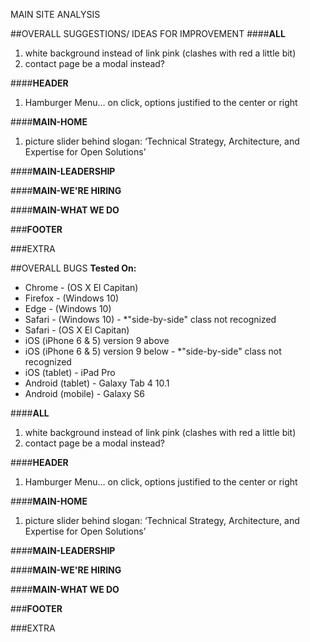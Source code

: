 MAIN SITE ANALYSIS


##OVERALL SUGGESTIONS/ IDEAS FOR IMPROVEMENT
####**ALL**
1. white background instead of link pink (clashes with red a little bit)
1. contact page be a modal instead?

####**HEADER**
1. Hamburger Menu… on click, options justified to the center or right

####**MAIN-HOME**
1. picture slider behind slogan: ‘Technical Strategy, Architecture, and Expertise for Open Solutions’

####**MAIN-LEADERSHIP**

####**MAIN-WE'RE HIRING**

####**MAIN-WHAT WE DO**

###**FOOTER**

###EXTRA


##OVERALL BUGS
**Tested On:**
* Chrome - (OS X El Capitan)
* Firefox - (Windows 10)
* Edge - (Windows 10)
* Safari - (Windows 10) - *"side-by-side" class not recognized
* Safari - (OS X El Capitan)
* iOS (iPhone 6 & 5) version 9 above
* iOS (iPhone 6 & 5) version 9 below - *"side-by-side" class not recognized
* iOS (tablet) - iPad Pro
* Android (tablet) - Galaxy Tab 4 10.1
* Android (mobile) - Galaxy S6

####**ALL**
1. white background instead of link pink (clashes with red a little bit)
1. contact page be a modal instead?

####**HEADER**
1. Hamburger Menu… on click, options justified to the center or right

####**MAIN-HOME**
1. picture slider behind slogan: ‘Technical Strategy, Architecture, and Expertise for Open Solutions’

####**MAIN-LEADERSHIP**

####**MAIN-WE'RE HIRING**

####**MAIN-WHAT WE DO**

###**FOOTER**

###EXTRA

